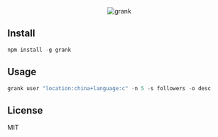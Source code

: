 <div align=center><img src="https://cdoco.com/images/grank.png" alt="grank"/></div>

## Install

```js
npm install -g grank
```

## Usage

```js
grank user "location:china+language:c" -n 5 -s followers -o desc
```

## License

MIT